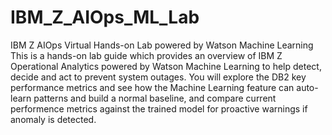 # IBM_Z_AIOps_ML_Lab
IBM Z AIOps Virtual Hands-on Lab powered by Watson Machine Learning
This is a hands-on lab guide which provides an overview of IBM Z Operational Analytics powered by Watson Machine Learning to help  detect, decide and act to prevent system outages. You will explore the DB2 key performance metrics and see how the Machine Learning feature can auto-learn patterns and build a normal baseline, and compare current performence metrics against the trained model for proactive warnings if anomaly is detected. 
